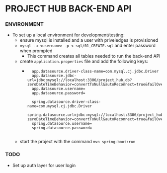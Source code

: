# PROJECT HUB BACK-END API

### ENVIRONMENT

- To set up a local environment for development/testing:
    - ensure mysql is installed and a user with priveledges is provisioned
    - `mysql -u <username> -p < sql/01_CREATE.sql` and enter password when prompted
        - This command creates all tables needed to run the back-end API
    - create `application.properties` file and add the following keys:
        - ```
            app.datasource.driver-class-name=com.mysql.cj.jdbc.Driver
            app.datasource.jdbc-url=jdbc:mysql://localhost:3306/project_hub_db?zeroDateTimeBehavior=convertToNull&autoReconnect=true&failOverReadOnly=false&maxReconnects=10&serverTimezone=UTC
            app.datasource.username=
            app.datasource.password=

            spring.datasource.driver-class-name=com.mysql.cj.jdbc.Driver
            spring.datasource.url=jdbc:mysql://localhost:3306/project_hub_db?zeroDateTimeBehavior=convertToNull&autoReconnect=true&failOverReadOnly=false&maxReconnects=10&serverTimezone=UTC
            spring.datasource.username=
            spring.datasource.password=
        ```
    - start the project with the command `mvn spring-boot:run`


### TODO

- Set up auth layer for user login
